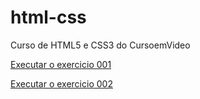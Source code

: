 # html-css
 Curso de HTML5 e CSS3 do CursoemVideo
 
<a href="https://devburgos.github.io/html-css/exercicios/ex001/index.html"> Executar o  exercicio  001</a>

<a href="https://devburgos.github.io/html-css/exercicios/ex002/index.html"> Executar o  exercicio  002</a>